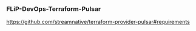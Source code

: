 ### FLiP-DevOps-Terraform-Pulsar


https://github.com/streamnative/terraform-provider-pulsar#requirements

